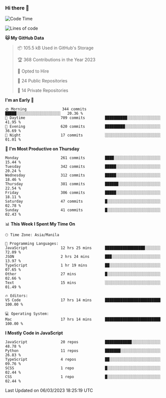 ### Hi there 👋

<!--START_SECTION:waka-->
![Code Time](http://img.shields.io/badge/Code%20Time-131%20hrs%2058%20mins-blue)

![Lines of code](https://img.shields.io/badge/From%20Hello%20World%20I%27ve%20Written-8.2%20million%20lines%20of%20code-blue)

**🐱 My GitHub Data** 

> 📦 105.5 kB Used in GitHub's Storage 
 > 
> 🏆 368 Contributions in the Year 2023
 > 
> 💼 Opted to Hire
 > 
> 📜 24 Public Repositories 
 > 
> 🔑 14 Private Repositories 
 > 
**I'm an Early 🐤** 

```text
🌞 Morning                344 commits         █████░░░░░░░░░░░░░░░░░░░░   20.36 % 
🌆 Daytime                709 commits         ██████████░░░░░░░░░░░░░░░   41.95 % 
🌃 Evening                620 commits         █████████░░░░░░░░░░░░░░░░   36.69 % 
🌙 Night                  17 commits          ░░░░░░░░░░░░░░░░░░░░░░░░░   01.01 % 
```
📅 **I'm Most Productive on Thursday** 

```text
Monday                   261 commits         ████░░░░░░░░░░░░░░░░░░░░░   15.44 % 
Tuesday                  342 commits         █████░░░░░░░░░░░░░░░░░░░░   20.24 % 
Wednesday                312 commits         █████░░░░░░░░░░░░░░░░░░░░   18.46 % 
Thursday                 381 commits         ██████░░░░░░░░░░░░░░░░░░░   22.54 % 
Friday                   306 commits         █████░░░░░░░░░░░░░░░░░░░░   18.11 % 
Saturday                 47 commits          █░░░░░░░░░░░░░░░░░░░░░░░░   02.78 % 
Sunday                   41 commits          █░░░░░░░░░░░░░░░░░░░░░░░░   02.43 % 
```


📊 **This Week I Spent My Time On** 

```text
🕑︎ Time Zone: Asia/Manila

💬 Programming Languages: 
JavaScript               12 hrs 25 mins      ██████████████████░░░░░░░   72.09 % 
JSON                     2 hrs 24 mins       ███░░░░░░░░░░░░░░░░░░░░░░   13.97 % 
TypeScript               1 hr 19 mins        ██░░░░░░░░░░░░░░░░░░░░░░░   07.65 % 
Other                    27 mins             █░░░░░░░░░░░░░░░░░░░░░░░░   02.66 % 
Text                     15 mins             ░░░░░░░░░░░░░░░░░░░░░░░░░   01.49 % 

🔥 Editors: 
VS Code                  17 hrs 14 mins      █████████████████████████   100.00 % 

💻 Operating System: 
Mac                      17 hrs 14 mins      █████████████████████████   100.00 % 
```

**I Mostly Code in JavaScript** 

```text
JavaScript               20 repos            ████████████░░░░░░░░░░░░░   48.78 % 
Python                   11 repos            ███████░░░░░░░░░░░░░░░░░░   26.83 % 
TypeScript               4 repos             ██░░░░░░░░░░░░░░░░░░░░░░░   09.76 % 
SCSS                     1 repo              █░░░░░░░░░░░░░░░░░░░░░░░░   02.44 % 
CSS                      1 repo              █░░░░░░░░░░░░░░░░░░░░░░░░   02.44 % 
```




 Last Updated on 06/03/2023 18:25:19 UTC
<!--END_SECTION:waka-->

